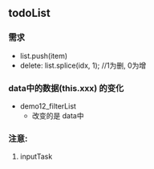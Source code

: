 ## todoList 
### 需求
+ list.push(item)
+ delete: list.splice(idx, 1); //1为删, 0为增

### data中的数据(this.xxx) 的变化
+ demo12_filterList
  - 改变的是 data中

### 注意:
1. inputTask


